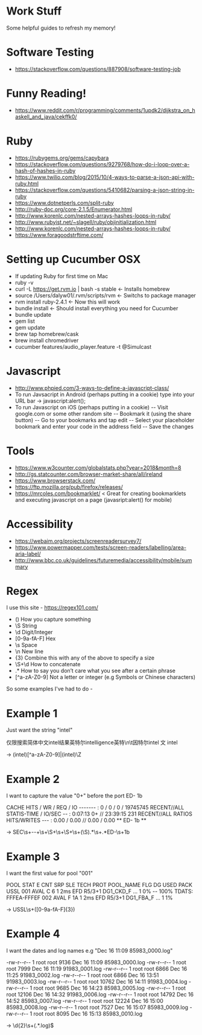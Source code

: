 # Work Stuff
Some helpful guides to refresh my memory!

# Software Testing
- https://stackoverflow.com/questions/887908/software-testing-job

# Funny Reading!
- https://www.reddit.com/r/programming/comments/1updk2/dijkstra_on_haskell_and_java/cekffk0/

# Ruby
- https://rubygems.org/gems/capybara
- https://stackoverflow.com/questions/9279768/how-do-i-loop-over-a-hash-of-hashes-in-ruby
- https://www.twilio.com/blog/2015/10/4-ways-to-parse-a-json-api-with-ruby.html
- https://stackoverflow.com/questions/5410682/parsing-a-json-string-in-ruby
- https://www.dotnetperls.com/split-ruby
- http://ruby-doc.org/core-2.1.5/Enumerator.html
- http://www.korenlc.com/nested-arrays-hashes-loops-in-ruby/
- http://www.rubyist.net/~slagell/ruby/objinitialization.html
- http://www.korenlc.com/nested-arrays-hashes-loops-in-ruby/
- https://www.foragoodstrftime.com/

# Setting up Cucumber OSX
- If updating Ruby for first time on Mac
- ruby -v
- curl -L https://get.rvm.io | bash -s stable     <- Installs homebrew 
- source /Users/dalyw01/.rvm/scripts/rvm          <- Switchs to package manager
- rvm install ruby-2.4.1                          <- Now this will work
- bundle install                                  <- Should install everything you need for Cucumber
- bundle update
- gem list
- gem update
- brew tap homebrew/cask
- brew install chromedriver
- cucumber features/audio_player.feature -t @Simulcast

# Javascript
- http://www.phpied.com/3-ways-to-define-a-javascript-class/
- To run Javsacript in Android (perhaps putting in a cookie) type into your URL bar -> javascript:alert();
- To run Javascript on iOS (perhaps putting in a cookie) 
-- Visit google.com or some other random site
-- Bookmark it (using the share button)
-- Go to your bookmarks and tap edit
-- Select your placeholder bookmark and enter your code in the address field
-- Save the changes

# Tools
- https://www.w3counter.com/globalstats.php?year=2018&month=8
- http://gs.statcounter.com/browser-market-share/all/ireland
- https://www.browserstack.com/
- https://ftp.mozilla.org/pub/firefox/releases/
- https://mrcoles.com/bookmarklet/ < Great for creating bookmarklets and executing javascript on a page (javasript:alert() for mobile)

# Accessibility
- https://webaim.org/projects/screenreadersurvey7/
- https://www.powermapper.com/tests/screen-readers/labelling/area-aria-label/
- http://www.bbc.co.uk/guidelines/futuremedia/accessibility/mobile/summary

# Regex
I use this site - https://regex101.com/

- ()                         How you capture something
- \S                         String
- \d                         Digit/Integer
- [0-9a-fA-F]                Hex
- \s                         Space
- \n                         New line
- {3}                        Combine this with any of the above to specify a size
- \S+\d                      How to concatenate
- .*                         How to say you don’t care what you see after a certain phrase
- [^a-zA-Z0-9]               Not a letter or integer (e.g Symbols or Chinese characters)

So some examples I've had to do -

# Example 1

Just want the string "intel"

仅限搜索简体中文intel结果英特尔intelligence英特\n\t因特尔intel 文 intel

-> (intel)[^a-zA-Z0-9]|(intel)\Z

# Example 2

I want to capture the value "0+" before the port ED- 1b

CACHE  HITS / WR / REQ / IO ------- : 0 / 0 / 0 / 19745745
RECENT//ALL STATIS-TIME / IO/SEC -- : 0:07:13        0+ // 23:39:15      231 
RECENT//ALL  RATIOS HITS/WRITES --- :   0.00 /   0.00 //   0.00 /   0.00 ** ED-  1b ** 

-> SEC\s+--+\s+\S+\s+\S+\s+(\S).*\s+.*ED-\s+1b

# Example 3

I want the first value for pool "001"

POOL STAT E  CNT SRP  SLE TECH PROT   POOL_NAME    FLG DG USED PACK USSL
001 AVAL C    6   1  2ms EFD  R5/3+1 DG1_CKD_F    ...  1   0%  --  100%
          TDATS:  FFFEA-FFFEF
002 AVAL F   1A   1  2ms EFD  R5/3+1 DG1_FBA_F    ...  1   1% 

-> USSL\s+([0-9a-fA-F]{3})

# Example 4

I want the dates and log names e.g "Dec 16 11:09 85983_0000.log"

-rw-r--r-- 1 root root   9136 Dec 16 11:09 85983_0000.log
-rw-r--r-- 1 root root   7999 Dec 16 11:19 91983_0001.log
-rw-r--r-- 1 root root   6866 Dec 16 11:25 91983_0002.log
-rw-r--r-- 1 root root   6866 Dec 16 13:51 91983_0003.log
-rw-r--r-- 1 root root  10762 Dec 16 14:11 91983_0004.log
-rw-r--r-- 1 root root   9685 Dec 16 14:23 85983_0005.log
-rw-r--r-- 1 root root  12106 Dec 16 14:32 91983_0006.log
-rw-r--r-- 1 root root  14792 Dec 16 14:52 85983_0007.log
-rw-r--r-- 1 root root  12224 Dec 16 15:00 85983_0008.log
-rw-r--r-- 1 root root   7527 Dec 16 15:07 85983_0009.log
-rw-r--r-- 1 root root   8095 Dec 16 15:13 85983_0010.log

-> \d{2}\s+(.*.log)$

